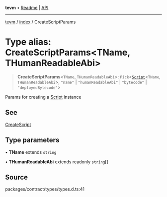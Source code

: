 **tevm** • [Readme](../../README.md) \| [API](../../modules.md)

***

[tevm](../../README.md) / [index](../README.md) / CreateScriptParams

# Type alias: CreateScriptParams\<TName, THumanReadableAbi\>

> **CreateScriptParams**\<`TName`, `THumanReadableAbi`\>: `Pick`\<[`Script`](Script.md)\<`TName`, `THumanReadableAbi`\>, `"name"` \| `"humanReadableAbi"` \| `"bytecode"` \| `"deployedBytecode"`\>

Params for creating a [Script](Script.md) instance

## See

[CreateScript](CreateScript.md)

## Type parameters

• **TName** extends `string`

• **THumanReadableAbi** extends readonly `string`[]

## Source

packages/contract/types/types.d.ts:41
